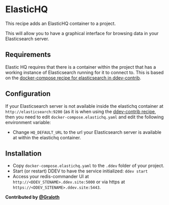 # ElasticHQ

This recipe adds an ElasticHQ container to a project.

This will allow you to have a graphical interface for browsing data in your Elasticsearch server.

## Requirements

Elastic HQ requires that there is a container within the project that has a working instance of Elasticsearch running for it to connect to. This is based on the [docker-compose recipe for elasticsearch in ddev-contrib](../elasticsearch).

## Configuration

If your Elasticsearch server is not available inside the elastichq container at `http://elasticsearch:9200` (as it is when using the [ddev-contrib recipe](../elasticsearch), then you need to edit `docker-compose.elastichq.yaml` and edit the following environment variable:

* Change `HQ_DEFAULT_URL` to the url your Elasticsearch server is available at within the elastichq container.

## Installation

* Copy `docker-compose.elastichq.yaml` to the `.ddev` folder of your project.
* Start (or restart) DDEV to have the service initialized: `ddev start`
* Access your redis-commander UI at `http://<DDEV_STENAME>.ddev.site:5000` or via https at `https://<DDEV_SITENAME>.ddev.site:5443`.

**Contributed by [@Graloth](https://github.com/Graloth)**
